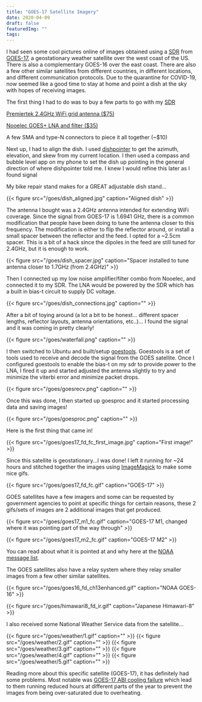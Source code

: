 ```yaml
---
title: "GOES-17 Satellite Imagery"
date: 2020-04-09
draft: false
featuredImg: ""
tags: 
---
```


I had seen some cool pictures online of images obtained using a [SDR](/posts/rtlsdr) from [GOES-17](https://en.wikipedia.org/wiki/GOES-17), a geostationary weather satellite over the west coast of the US. There is also a complementary GOES-16 over the east coast. There are also a few other similar satellites from different countries, in different locations, and different communication protocols. Due to the quarantine for COVID-19, now seemed like a good time to stay at home and point a dish at the sky with hopes of receiving images.

The first thing I had to do was to buy a few parts to go with my [SDR](/posts/rtlsdr)

[Premiertek 2.4GHz WiFi grid antenna ($75)](https://www.amazon.com/dp/B005M8KU3W/)

[Nooelec GOES+ LNA and filter ($35)](https://www.nooelec.com/store/sawbird-plus-goes.html)

A few SMA and type-N connectors to piece it all together (~$10)

Next up, I had to align the dish. I used [dishpointer](https://www.dishpointer.com/) to get the azimuth, elevation, and skew from my current location. I then used a compass and bubble level app on my phone to set the dish up pointing in the general direction of where dishpointer told me. I knew I would refine this later as I found signal

My bike repair stand makes for a GREAT adjustable dish stand...

{{< figure src="/goes/dish_aligned.jpg" caption="Aligned dish" >}}

The antenna I bought was a 2.4GHz antenna intended for extending WiFi coverage. Since the signal from GOES-17 is 1.6941 GHz, there is a common modification that people have been doing to tune the antenna closer to this frequency. The modification is either to flip the reflector around, or install a small spacer between the reflector and the feed. I opted for a ~2.5cm spacer. This is a bit of a hack since the dipoles in the feed are still tuned for 2.4GHz, but it is enough to work.

{{< figure src="/goes/dish_spacer.jpg" caption="Spacer installed to tune antenna closer to 1.7GHz (from 2.4GHz)" >}}

Then I connected up my low noise amplifier/filter combo from Nooelec, and connected it to my SDR. The LNA would be powered by the SDR which has a built in bias-t circuit to supply DC voltage.

{{< figure src="/goes/dish_connections.jpg" caption="" >}}

After a bit of toying around (a lot a bit to be honest... different spacer lengths, reflector layouts, antenna orientations, etc..)... I found the signal and it was coming in pretty clearly!

{{< figure src="/goes/waterfall.png" caption="" >}}

I then switched to Ubuntu and built/setup [goestools](https://github.com/pietern/goestools). Goestools is a set of tools used to receive and decode the signal from the GOES satellite. Once I configured goestools to enable the bias-t on my sdr to provide power to the LNA, I fired it up and started adjusted the antenna slightly to try and minimize the viterbi error and minimize packet drops. 

{{< figure src="/goes/goesrecv.png" caption="" >}}

Once this was done, I then started up goesproc and it started processing data and saving images!

{{< figure src="/goes/goesproc.png" caption="" >}}

Here is the first thing that came in!

{{< figure src="/goes/goes17_fd_fc_first_image.jpg" caption="First image!" >}}

Since this satellite is geostationary...I was done! I left it running for ~24 hours and stitched together the images using [ImageMagick](https://github.com/ImageMagick/ImageMagick/) to make some nice gifs.

{{< figure src="/goes/goes17_fd_fc.gif" caption="GOES-17" >}}

GOES satellites have a few imagers and some can be requested by government agencies to point at specific things for certain reasons, these 2 gifs/sets of images are 2 additional images that get produced.

{{< figure src="/goes/goes17_m1_fc.gif" caption="GOES-17 M1, changed where it was pointing part of the way through" >}}

{{< figure src="/goes/goes17_m2_fc.gif" caption="GOES-17 M2" >}}

You can read about what it is pointed at and why here at the [NOAA message list](https://www.ospo.noaa.gov/Operations/messages.html).

The GOES satellites also have a relay system where they relay smaller images from a few other similar satellites.

{{< figure src="/goes/goes16_fd_ch13enhanced.gif" caption="NOAA GOES-16" >}}

{{< figure src="/goes/himawari8_fd_ir.gif" caption="Japanese Himawari-8" >}}

I also received some National Weather Service data from the satellite...

{{< figure src="/goes/weather/1.gif" caption="" >}}
{{< figure src="/goes/weather/2.gif" caption="" >}}
{{< figure src="/goes/weather/3.gif" caption="" >}}
{{< figure src="/goes/weather/4.gif" caption="" >}}
{{< figure src="/goes/weather/5.gif" caption="" >}}

Reading more about this specific satellite (GOES-17), it has definitely had some problems. Most notable was [GOES-17 ABI cooling failure](https://www.goes-r.gov/users/GOES-17-ABI-Performance.html) which lead to them running reduced hours at different parts of the year to prevent the images from being over-saturated due to overheating.
